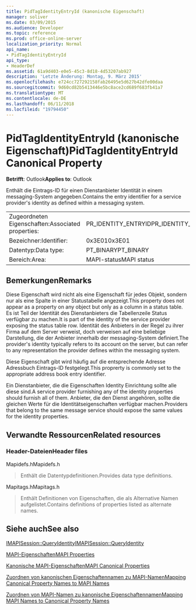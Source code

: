 ```yaml
---
title: PidTagIdentityEntryId (kanonische Eigenschaft)
manager: soliver
ms.date: 03/09/2015
ms.audience: Developer
ms.topic: reference
ms.prod: office-online-server
localization_priority: Normal
api_name:
- PidTagIdentityEntryId
api_type:
- HeaderDef
ms.assetid: 61a9d403-e0e5-45c3-8d18-4d53207ab927
description: 'Letzte Änderung: Montag, 9. März 2015'
ms.openlocfilehash: e724cc727292158fab26495e5d627b42dfe00daa
ms.sourcegitcommit: 9d60cd82b5413446e5bc8ace2cd689f683fb41a7
ms.translationtype: MT
ms.contentlocale: de-DE
ms.lasthandoff: 06/11/2018
ms.locfileid: "19794450"
---
```

# <a name="pidtagidentityentryid-canonical-property"></a><span data-ttu-id="b6f98-103">PidTagIdentityEntryId (kanonische Eigenschaft)</span><span class="sxs-lookup"><span data-stu-id="b6f98-103">PidTagIdentityEntryId Canonical Property</span></span>

  
  
<span data-ttu-id="b6f98-104">**Betrifft**: Outlook</span><span class="sxs-lookup"><span data-stu-id="b6f98-104">**Applies to**: Outlook</span></span> 
  
<span data-ttu-id="b6f98-105">Enthält die Eintrags-ID für einen Dienstanbieter Identität in einem messaging-System angegeben.</span><span class="sxs-lookup"><span data-stu-id="b6f98-105">Contains the entry identifier for a service provider's identity as defined within a messaging system.</span></span> 
  
|||
|:-----|:-----|
|<span data-ttu-id="b6f98-106">Zugeordneten Eigenschaften:</span><span class="sxs-lookup"><span data-stu-id="b6f98-106">Associated properties:</span></span>  <br/> |<span data-ttu-id="b6f98-107">PR_IDENTITY_ENTRYID</span><span class="sxs-lookup"><span data-stu-id="b6f98-107">PR_IDENTITY_ENTRYID</span></span>  <br/> |
|<span data-ttu-id="b6f98-108">Bezeichner:</span><span class="sxs-lookup"><span data-stu-id="b6f98-108">Identifier:</span></span>  <br/> |<span data-ttu-id="b6f98-109">0x3E01</span><span class="sxs-lookup"><span data-stu-id="b6f98-109">0x3E01</span></span>  <br/> |
|<span data-ttu-id="b6f98-110">Datentyp:</span><span class="sxs-lookup"><span data-stu-id="b6f98-110">Data type:</span></span>  <br/> |<span data-ttu-id="b6f98-111">PT_BINARY</span><span class="sxs-lookup"><span data-stu-id="b6f98-111">PT_BINARY</span></span>  <br/> |
|<span data-ttu-id="b6f98-112">Bereich:</span><span class="sxs-lookup"><span data-stu-id="b6f98-112">Area:</span></span>  <br/> |<span data-ttu-id="b6f98-113">MAPI-status</span><span class="sxs-lookup"><span data-stu-id="b6f98-113">MAPI status</span></span>  <br/> |
   
## <a name="remarks"></a><span data-ttu-id="b6f98-114">Bemerkungen</span><span class="sxs-lookup"><span data-stu-id="b6f98-114">Remarks</span></span>

<span data-ttu-id="b6f98-115">Diese Eigenschaft wird nicht als eine Eigenschaft für jedes Objekt, sondern nur als eine Spalte in einer Statustabelle angezeigt.</span><span class="sxs-lookup"><span data-stu-id="b6f98-115">This property does not appear as a property on any object but only as a column in a status table.</span></span> <span data-ttu-id="b6f98-116">Es ist Teil der Identität des Dienstanbieters die Tabellenzeile Status verfügbar zu machen.</span><span class="sxs-lookup"><span data-stu-id="b6f98-116">It is part of the identity of the service provider exposing the status table row.</span></span> <span data-ttu-id="b6f98-117">Identität des Anbieters in der Regel zu ihrer Firma auf dem Server verweist, doch verweisen auf eine beliebige Darstellung, die der Anbieter innerhalb der messaging-System definiert.</span><span class="sxs-lookup"><span data-stu-id="b6f98-117">The provider's identity typically refers to its account on the server, but can refer to any representation the provider defines within the messaging system.</span></span> 
  
<span data-ttu-id="b6f98-118">Diese Eigenschaft gibt wird häufig auf die entsprechende Adresse Adressbuch Eintrags-ID festgelegt.</span><span class="sxs-lookup"><span data-stu-id="b6f98-118">This proprerty is commonly set to the appropriate address book entry identifier.</span></span> 
  
<span data-ttu-id="b6f98-119">Ein Dienstanbieter, die die Eigenschaften Identity Einrichtung sollte alle diese sind.</span><span class="sxs-lookup"><span data-stu-id="b6f98-119">A service provider furnishing any of the identity properties should furnish all of them.</span></span> <span data-ttu-id="b6f98-120">Anbieter, die den Dienst angehören, sollte die gleichen Werte für die Identitätseigenschaften verfügbar machen.</span><span class="sxs-lookup"><span data-stu-id="b6f98-120">Providers that belong to the same message service should expose the same values for the identity properties.</span></span> 
  
## <a name="related-resources"></a><span data-ttu-id="b6f98-121">Verwandte Ressourcen</span><span class="sxs-lookup"><span data-stu-id="b6f98-121">Related resources</span></span>

### <a name="header-files"></a><span data-ttu-id="b6f98-122">Header-Dateien</span><span class="sxs-lookup"><span data-stu-id="b6f98-122">Header files</span></span>

<span data-ttu-id="b6f98-123">Mapidefs.h</span><span class="sxs-lookup"><span data-stu-id="b6f98-123">Mapidefs.h</span></span>
  
> <span data-ttu-id="b6f98-124">Enthält die Datentypdefinitionen.</span><span class="sxs-lookup"><span data-stu-id="b6f98-124">Provides data type definitions.</span></span>
    
<span data-ttu-id="b6f98-125">Mapitags.h</span><span class="sxs-lookup"><span data-stu-id="b6f98-125">Mapitags.h</span></span>
  
> <span data-ttu-id="b6f98-126">Enthält Definitionen von Eigenschaften, die als Alternative Namen aufgelistet.</span><span class="sxs-lookup"><span data-stu-id="b6f98-126">Contains definitions of properties listed as alternate names.</span></span>
    
## <a name="see-also"></a><span data-ttu-id="b6f98-127">Siehe auch</span><span class="sxs-lookup"><span data-stu-id="b6f98-127">See also</span></span>



[<span data-ttu-id="b6f98-128">IMAPISession::QueryIdentity</span><span class="sxs-lookup"><span data-stu-id="b6f98-128">IMAPISession::QueryIdentity</span></span>](imapisession-queryidentity.md)


[<span data-ttu-id="b6f98-129">MAPI-Eigenschaften</span><span class="sxs-lookup"><span data-stu-id="b6f98-129">MAPI Properties</span></span>](mapi-properties.md)
  
[<span data-ttu-id="b6f98-130">Kanonische MAPI-Eigenschaften</span><span class="sxs-lookup"><span data-stu-id="b6f98-130">MAPI Canonical Properties</span></span>](mapi-canonical-properties.md)
  
[<span data-ttu-id="b6f98-131">Zuordnen von kanonischen Eigenschaftennamen zu MAPI-Namen</span><span class="sxs-lookup"><span data-stu-id="b6f98-131">Mapping Canonical Property Names to MAPI Names</span></span>](mapping-canonical-property-names-to-mapi-names.md)
  
[<span data-ttu-id="b6f98-132">Zuordnen von MAPI-Namen zu kanonische Eigenschaftennamen</span><span class="sxs-lookup"><span data-stu-id="b6f98-132">Mapping MAPI Names to Canonical Property Names</span></span>](mapping-mapi-names-to-canonical-property-names.md)

